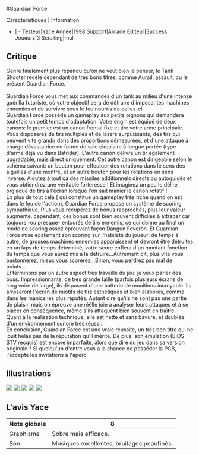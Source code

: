 #Guardian Force

Caractéristiques | Information
- | -
Testeur|Yace
Année|1998
Support|Arcade
Editeur|Success
Joueurs|3
Scrolling|mul

## Critique
Genre finalement plus répandu qu'on ne veut bien le penser, le Tank Shooter recèle cependant de très bons titres, comme Aurail, assault, ou le présent Guardian Force.<br/> <br/>Guardian Force vous met aux commandes d'un tank au milieu d'une intense guérilla futuriste, où votre objectif sera de détruire d'imposantes machines ennemies et de survivre sous le feu nourris de celles-ci. <br/>Guardian Force possède un gameplay aux petits oignons qui demandera toutefois un petit temps d'adaptation. Votre engin est équipé de deux canons: le premier est un canon frontal fixe et tire votre arme principale. Vous disposerez de tirs multiples et de lasers surpuissants, des tirs qui peuvent vite grandir dans des proportions démesurées, et d'une attaque à charge dévastatrice en forme de scie circulaire à longue portée (type d'arme déjà vu dans Batrider). L'autre canon délivre un tir également upgradable, mais direct uniquement. Cet autre canon est dirigeable selon le schéma suivant: un bouton pour effectuer des rotations dans le sens des aiguilles d'une montre, et un autre bouton pour les rotations en sens inverse. Ajoutez à tout ça des missiles additionnels directs ou autoguidés et vous obtiendrez une véritable forteresse ! Et imaginez un peu le délire orgiaque de tirs à l'écran lorsque l'on sait manier le canon rotatif !<br/>En plus de tout cela ( qui constitue un gameplay très riche quand on est dans le feu de l'action), Guardian Force propose un système de scoring sympathique. Plus vous récupérez de bonus rapprochés, plus leur valeur augmente. cependant, ces bonus sont bien souvent difficiles à attraper car toujours -ou presque- entourés de tirs ennemis, ce qui donne au final un mode de scoring assez éprouvant façon Dangun Feveron. Et Guardian Force mise également son scoring sur l'habileté du joueur: de temps à autre, de grosses machines ennemies apparaissent et devront être détruites en un laps de temps déterminé; votre score enflera d'un montant fonction du temps que vous aurez mis à la détruire...Autrement dit, plus vite vous bastonnerez, mieux vous scorerez...Sinon, vous perdrez pas mal de points....<br/>Et terminons par un autre aspect très travaillé du jeu: je veux parler des boss. Impressionnants, de très grande taille (parfois plusieurs écrans de long voire de large), ils disposent d'une batterie de munitions incroyable. Ils arroseront l'écran de miotifs de tirs esthétiques et bien élaborés, comme dans les manics les plus réputés. Autant dire qu'ils ne sont pas une partie de plaisir, mais on éprouve une réélle joie à analyser leurs attaques et à se placer en conséquence, même s'ils attaquent bien souvent en traître.<br/>Quant à la réalisation technique, elle est nette et sans bavure, et doublée d'un environnement sonore très réussi.<br/>En conclusion, Guardian Force est une vraie réussite, un très bon titre qui ne jouit hélas pas de la réputation qu'il mérite. De plus, son émulation (BIOS STV recquis) est encore imparfaite, alors que dire du jeu dans sa version originale ? Si quelqu'un d'entre vous a la chance de posséder la PCB, j'accepte les invitations à l'apéro

## Illustrations
![](http://www.shmup.com/images/thumbs/img_fiche_1_916.png)
![](http://www.shmup.com/images/thumbs/img_fiche_2_916.png)
![](http://www.shmup.com/images/thumbs/img_fiche_3_916.png)
![](http://www.shmup.com/images/thumbs/img_fiche_4_916.png)
![](http://www.shmup.com/images/thumbs/)

## L'avis Yace
Note globale|8
-|-
Graphisme|Sobre mais efficace.
Son|Musiques excellentes, bruitages peaufinés.
